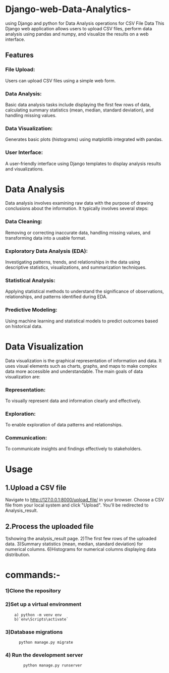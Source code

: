 # Django-web-Data-Analytics-
using Django and python for Data Analysis operations for CSV File Data
This Django web application allows users to upload CSV files, perform data analysis using pandas and numpy, and visualize the results on a web interface.
## Features
### File Upload: 
Users can upload CSV files using a simple web form.
### Data Analysis: 
Basic data analysis tasks include displaying the first few rows of data, calculating summary statistics (mean, median, standard deviation), and handling missing values.
### Data Visualization: 
Generates basic plots (histograms) using matplotlib integrated with pandas.
### User Interface: 
A user-friendly interface using Django templates to display analysis results and visualizations.
# Data Analysis
Data analysis involves examining raw data with the purpose of drawing conclusions about the information. It typically involves several steps:

### Data Cleaning:
Removing or correcting inaccurate data, handling missing values, and transforming data into a usable format.

### Exploratory Data Analysis (EDA): 
Investigating patterns, trends, and relationships in the data using descriptive statistics, visualizations, and summarization techniques.

### Statistical Analysis: 
Applying statistical methods to understand the significance of observations, relationships, and patterns identified during EDA.

### Predictive Modeling: 
Using machine learning and statistical models to predict outcomes based on historical data.
# Data Visualization
Data visualization is the graphical representation of information and data. It uses visual elements such as charts, graphs, and maps to make complex data more accessible and understandable. The main goals of data visualization are:

### Representation: 
To visually represent data and information clearly and effectively.

### Exploration:
To enable exploration of data patterns and relationships.

### Communication: 
To communicate insights and findings effectively to stakeholders.
# Usage
## 1.Upload a CSV file

Navigate to http://127.0.0.1:8000/upload_file/ in your browser.
Choose a CSV file from your local system and click "Upload".
You'll be redirected to Analysis_result.
## 2.Process the uploaded file

1)showing the analysis_result page.
2)The first few rows of the uploaded data.
3)Summary statistics (mean, median, standard deviation) for numerical columns.
6)Histograms for numerical columns displaying data distribution.

# commands:-
### 1)Clone the repository
### 2)Set up a virtual environment
        a) python -m venv env 
        b)`env\Scripts\activate`
### 3)Database migrations
          python manage.py migrate
### 4) Run the development server
            python manage.py runserver


